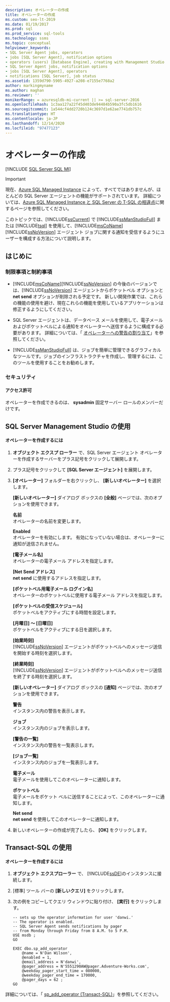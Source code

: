```yaml
---
description: オペレーターの作成
title: オペレーターの作成
ms.custom: seo-lt-2019
ms.date: 01/19/2017
ms.prod: sql
ms.prod_service: sql-tools
ms.technology: ssms
ms.topic: conceptual
helpviewer_keywords:
- SQL Server Agent jobs, operators
- jobs [SQL Server Agent], notification options
- operators (users) [Database Engine], creating with Management Studio
- SQL Server Agent jobs, notification options
- jobs [SQL Server Agent], operators
- notifications [SQL Server], job status
ms.assetid: 1359d790-5905-4927-a208-e7155e7768a2
author: markingmyname
ms.author: maghan
ms.reviewer: ''
monikerRange: = azuresqldb-mi-current || >= sql-server-2016
ms.openlocfilehash: 1c3aa127a22f45d403de94484b590a3fc5db1616
ms.sourcegitcommit: 1a544cf4dd2720b124c3697d1e62ae7741db757c
ms.translationtype: HT
ms.contentlocale: ja-JP
ms.lasthandoff: 12/14/2020
ms.locfileid: "97477123"
---
```

# <a name="create-an-operator"></a>オペレーターの作成
[!INCLUDE [SQL Server SQL MI](../../includes/applies-to-version/sql-asdbmi.md)]

> [!IMPORTANT]  
> 現在、[Azure SQL Managed Instance](/azure/sql-database/sql-database-managed-instance) によって、すべてではありませんが、ほとんどの SQL Server エージェントの機能がサポートされています。 詳細については、[Azure SQL Managed Instance と SQL Server の T-SQL の相違点](/azure/sql-database/sql-database-managed-instance-transact-sql-information#sql-server-agent)に関するページを参照してください。

このトピックでは、[!INCLUDE[ssCurrent](../../includes/sscurrent-md.md)] で [!INCLUDE[ssManStudioFull](../../includes/ssmanstudiofull-md.md)] または [!INCLUDE[tsql](../../includes/tsql-md.md)] を使用して、[!INCLUDE[msCoName](../../includes/msconame_md.md)] [!INCLUDE[ssNoVersion](../../includes/ssnoversion-md.md)] エージェント ジョブに関する通知を受信するようにユーザーを構成する方法について説明します。  
  
## <a name="before-you-begin"></a><a name="BeforeYouBegin"></a>はじめに  
  
### <a name="limitations-and-restrictions"></a><a name="Restrictions"></a>制限事項と制約事項  
  
-   [!INCLUDE[msCoName](../../includes/msconame_md.md)][!INCLUDE[ssNoVersion](../../includes/ssnoversion-md.md)] の今後のバージョンでは、[!INCLUDE[ssNoVersion](../../includes/ssnoversion-md.md)] エージェントからポケットベル オプションと **net send** オプションが削除される予定です。 新しい開発作業では、これらの機能の使用を避け、現在これらの機能を使用しているアプリケーションは修正するようにしてください。  
  
-   SQL Server エージェントは、データベース メールを使用して、電子メールおよびポケットベルによる通知をオペレーターへ送信するように構成する必要があります。 詳細については、「 [オペレーターへの警告の割り当て](assign-alerts-to-an-operator.md)」を参照してください。  
  
-   [!INCLUDE[ssManStudioFull](../../includes/ssmanstudiofull-md.md)] は、ジョブを簡単に管理できるグラフィカルなツールです。ジョブのインフラストラクチャを作成し、管理するには、このツールを使用することをお勧めします。  
  
### <a name="security"></a><a name="Security"></a>セキュリティ  
  
#### <a name="permissions"></a><a name="Permissions"></a>アクセス許可  
オペレーターを作成できるのは、 **sysadmin** 固定サーバー ロールのメンバーだけです。  
  
## <a name="using-sql-server-management-studio"></a><a name="SSMSProcedure"></a>SQL Server Management Studio の使用  
  
#### <a name="to-create-an-operator"></a>オペレーターを作成するには  
  
1.  **オブジェクト エクスプ ローラー** で、SQL Server エージェント オペレーターを作成するサーバーをプラス記号をクリックして展開します。  
  
2.  プラス記号をクリックして **[SQL Server エージェント]** を展開します。  
  
3.  **[オペレーター]** フォルダーを右クリックし、 **[新しいオペレーター]** を選択します。  
  
    **[新しいオペレーター]** ダイアログ ボックスの **[全般]** ページでは、次のオプションを使用できます。  
  
    **名前**  
    オペレーターの名前を変更します。  
  
    **Enabled**  
    オペレーターを有効にします。 有効になっていない場合は、オペレーターに通知が送信されません。  
  
    **[電子メール名]**  
    オペレーターの電子メール アドレスを指定します。  
  
    **[Net Send アドレス]**  
    **net send** に使用するアドレスを指定します。  
  
    **[ポケットベル用電子メール ログイン名]**  
    オペレーターのポケットベルに使用する電子メール アドレスを指定します。  
  
    **[ポケットベルの受信スケジュール]**  
    ポケットベルをアクティブにする時間を設定します。  
  
    **[月曜日] ～ [日曜日]**  
    ポケットベルをアクティブにする日を選択します。  
  
    **[始業時刻]**  
    [!INCLUDE[ssNoVersion](../../includes/ssnoversion-md.md)] エージェントがポケットベルへのメッセージ送信を開始する時刻を選択します。  
  
    **[終業時刻]**  
    [!INCLUDE[ssNoVersion](../../includes/ssnoversion-md.md)] エージェントがポケットベルへのメッセージ送信を終了する時刻を選択します。  
  
    **[新しいオペレーター]** ダイアログ ボックスの **[通知]** ページでは、次のオプションを使用できます。  
  
    **警告**  
    インスタンス内の警告を表示します。  
  
    **ジョブ**  
    インスタンス内のジョブを表示します。  
  
    **[警告の一覧]**  
    インスタンス内の警告を一覧表示します。  
  
    **[ジョブ一覧]**  
    インスタンス内のジョブを一覧表示します。  
  
    **電子メール**  
    電子メールを使用してこのオペレーターに通知します。  
  
    **ポケットベル**  
    電子メールをポケット ベルに送信することによって、このオペレーターに通知します。  
  
    **Net send**  
    **net send** を使用してこのオペレーターに通知します。  
  
4.  新しいオペレーターの作成が完了したら、 **[OK]** をクリックします。  
  
## <a name="using-transact-sql"></a><a name="TsqlProcedure"></a>Transact-SQL の使用  
  
#### <a name="to-create-an-operator"></a>オペレーターを作成するには  
  
1.  **オブジェクト エクスプローラー** で、 [!INCLUDE[ssDE](../../includes/ssde_md.md)]のインスタンスに接続します。  
  
2.  [標準] ツール バーの **[新しいクエリ]** をクリックします。  
  
3.  次の例をコピーしてクエリ ウィンドウに貼り付け、 **[実行]** をクリックします。  
  
    ```  
    -- sets up the operator information for user 'danwi.'
    -- The operator is enabled.   
    -- SQL Server Agent sends notifications by pager 
    -- from Monday through Friday from 8 A.M. to 5 P.M.  
    USE msdb ;  
    GO  
  
    EXEC dbo.sp_add_operator  
        @name = N'Dan Wilson',  
        @enabled = 1,  
        @email_address = N'danwi',  
        @pager_address = N'5551290AW@pager.Adventure-Works.com',  
        @weekday_pager_start_time = 080000,  
        @weekday_pager_end_time = 170000,  
        @pager_days = 62 ;  
    GO  
    ```  
  
詳細については、「 [sp_add_operator (Transact-SQL)](../../relational-databases/system-stored-procedures/sp-add-operator-transact-sql.md)」を参照してください。  
